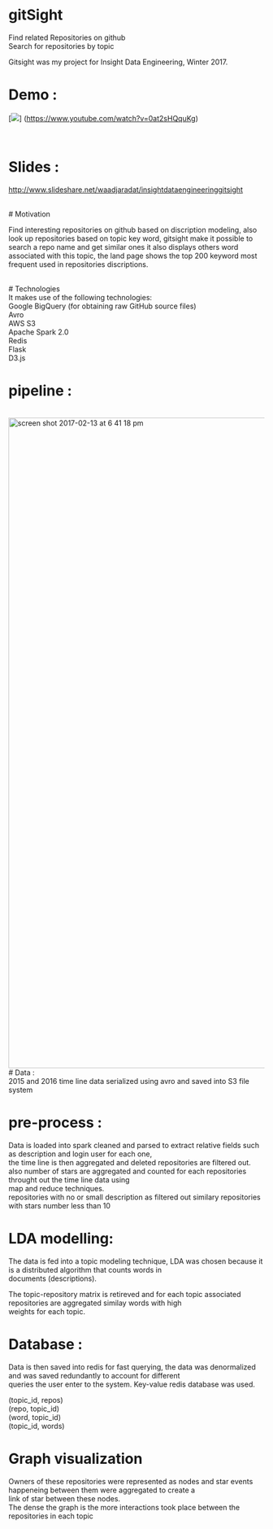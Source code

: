 # gitSight <br /> 
Find related Repositories on github <br /> 
Search for repositories by topic <br /> 

Gitsight was my project for Insight Data Engineering, Winter 2017. <br /> 

# Demo : <br /> 

[![](http://img.youtube.com/vi/0at2sHQquKg/0.jpg)]
(https://www.youtube.com/watch?v=0at2sHQquKg)

 <br /> 

# Slides : <br /> 
http://www.slideshare.net/waadjaradat/insightdataengineeringgitsight <br /> 


 <br /> 
# Motivation

Find interesting repositories on github based on discription modeling, also look up repositories based on topic key word, gitsight make it possible to search a repo name and get similar ones it also displays others word associated with this topic, the land page shows the top 200 keyword most frequent used in repositories discriptions. 

 <br />
 # Technologies <br />
It makes use of the following technologies:
 <br />
Google BigQuery (for obtaining raw GitHub source files) <br />
Avro <br />
AWS S3 <br />
Apache Spark 2.0 <br />
Redis  <br />
Flask  <br />
D3.js  <br />

# pipeline :
<br />
<img width="1279" alt="screen shot 2017-02-13 at 6 41 18 pm" src="https://cloud.githubusercontent.com/assets/8670178/22912783/1089051a-f21c-11e6-9f95-fae81be8967d.png">

<br />
# Data : <br />
2015 and 2016 time line data serialized using avro and saved into S3 file system <br />

# pre-process :<br />
Data is loaded into spark cleaned and parsed to extract relative fields such as description and login user for each one, <br />
the time line is then aggregated and deleted repositories are filtered out. <br />
also number of stars are aggregated and counted for each repositories throught out the time line data using<br />
map and reduce techniques. <br />
repositories with no or small description as filtered out similary repositories with stars number less than 10 <br />

# LDA modelling: <br />
The data is fed into a topic modeling technique, LDA was chosen because it is a distributed algorithm that counts words in<br /> documents (descriptions).<br />

The topic-repository matrix is retireved and for each topic associated repositories are aggregated similay words with high<br /> weights for each topic. <br />

# Database :<br />

Data is then saved into redis for fast querying, the data was denormalized and was saved redundantly to account for different <br />
queries the user enter to the system. Key-value redis database was used. <br />

(topic_id, repos)<br />
(repo, topic_id)<br />
(word, topic_id)<br />
(topic_id, words) <br />


# Graph visualization <br />
Owners of these repositories were represented as nodes and star events happeneing between them were aggregated to create a <br /> link of star between these nodes. <br />
The dense the graph is the more interactions took place between the repositories in each topic <br />



